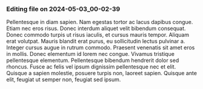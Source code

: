 

### Editing file on 2024-05-03_00-02-39

Pellentesque in diam sapien. Nam egestas tortor ac lacus dapibus congue. Etiam nec eros risus. Donec interdum aliquet velit bibendum consequat. Donec commodo turpis ut risus iaculis, et cursus mauris tempor. Aliquam erat volutpat. Mauris blandit erat purus, eu sollicitudin lectus pulvinar a. Integer cursus augue in rutrum commodo. Praesent venenatis sit amet eros in mollis. Donec elementum id lorem nec congue. Vivamus tristique pellentesque elementum. Pellentesque bibendum hendrerit dolor sed rhoncus. Fusce ac felis vel ipsum dignissim pellentesque nec et elit. Quisque a sapien molestie, posuere turpis non, laoreet sapien. Quisque ante elit, feugiat ut semper non, feugiat sed ipsum.


